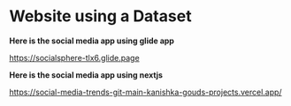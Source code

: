 # Website using a Dataset

**Here is the social media app using glide app**

https://socialsphere-tlx6.glide.page

**Here is the social media app using nextjs**

https://social-media-trends-git-main-kanishka-gouds-projects.vercel.app/
